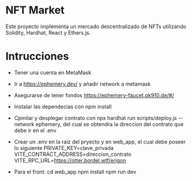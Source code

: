 # NFT Market

Este proyecto implementa un mercado descentralizado de NFTs utilizando Solidity, Hardhat, React y Ethers.js.

# Intrucciones

- Tener una cuenta en MetaMask
- Ir a https://ephemery.dev/ y añadir network a metamask
- Asegurarse de tener fondos https://ephemery-faucet.pk910.de/#/

- Instalar las dependecias con npm install

- Cpmilar y desplegar contrato con
  npx hardhat run scripts/deploy.js --network ephemery, del cual se obtendra la direccion del contrato que debe ir en el .env

- Crear un .env en la raiz del pryecto y en web_app, el cual debe poseer lo siguiente
  PRIVATE_KEY=clave_privada
  VITE_CONTRACT_ADDRESS=direccion_contrato
  VITE_RPC_URL=https://otter.bordel.wtf/erigon

- Para el front:
  cd web_app
  npm install
  npm run dev
